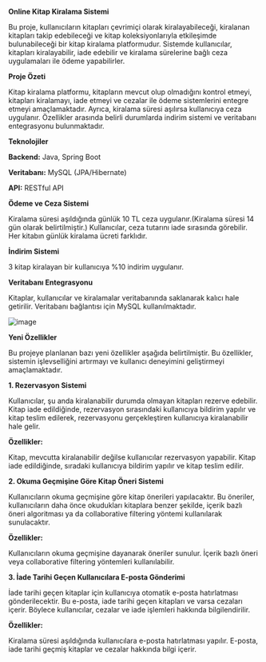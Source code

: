**Online Kitap Kiralama Sistemi**

Bu proje, kullanıcıların kitapları çevrimiçi olarak kiralayabileceği, kiralanan kitapları takip edebileceği ve kitap koleksiyonlarıyla
etkileşimde bulunabileceği bir kitap kiralama platformudur. Sistemde kullanıcılar, kitapları kiralayabilir, iade edebilir ve kiralama sürelerine
bağlı ceza uygulamaları ile ödeme yapabilirler.

**Proje Özeti**

Kitap kiralama platformu, kitapların mevcut olup olmadığını kontrol etmeyi, kitapları kiralamayı, iade etmeyi ve cezalar ile ödeme sistemlerini
entegre etmeyi amaçlamaktadır. Ayrıca, kiralama süresi aşılırsa kullanıcıya ceza uygulanır. Özellikler arasında belirli durumlarda
indirim sistemi ve veritabanı entegrasyonu bulunmaktadır.

**Teknolojiler**

**Backend:** Java, Spring Boot

**Veritabanı:** MySQL (JPA/Hibernate)

**API:** RESTful API

**Ödeme ve Ceza Sistemi**

Kiralama süresi aşıldığında günlük 10 TL ceza uygulanır.(Kiralama süresi 14 gün olarak belirtilmiştir.)
Kullanıcılar, ceza tutarını iade sırasında görebilir.
Her kitabın günlük kiralama ücreti farklıdır.

**İndirim Sistemi**

3 kitap kiralayan bir kullanıcıya %10 indirim uygulanır.

**Veritabanı Entegrasyonu**

Kitaplar, kullanıcılar ve kiralamalar veritabanında saklanarak kalıcı hale getirilir. Veritabanı bağlantısı için MySQL kullanılmaktadır.


![image](https://github.com/user-attachments/assets/33c33f89-9573-4f04-95fd-ab62c7df5984)

**Yeni Özellikler**

Bu projeye planlanan bazı yeni özellikler aşağıda belirtilmiştir. Bu özellikler, sistemin işlevselliğini artırmayı ve kullanıcı deneyimini geliştirmeyi amaçlamaktadır.

**1. Rezervasyon Sistemi**

Kullanıcılar, şu anda kiralanabilir durumda olmayan kitapları rezerve edebilir. Kitap iade edildiğinde, rezervasyon sırasındaki kullanıcıya bildirim yapılır ve kitap teslim edilerek, rezervasyonu gerçekleştiren kullanıcıya kiralanabilir hale gelir.

**Özellikler:**

Kitap, mevcutta kiralanabilir değilse kullanıcılar rezervasyon yapabilir.
Kitap iade edildiğinde, sıradaki kullanıcıya bildirim yapılır ve kitap teslim edilir.

**2. Okuma Geçmişine Göre Kitap Öneri Sistemi**

Kullanıcıların okuma geçmişine göre kitap önerileri yapılacaktır. Bu öneriler, kullanıcıların daha önce okudukları kitaplara benzer şekilde, içerik bazlı öneri algoritması ya da collaborative filtering yöntemi kullanılarak sunulacaktır.

**Özellikler:**

Kullanıcıların okuma geçmişine dayanarak öneriler sunulur.
İçerik bazlı öneri veya collaborative filtering yöntemleri kullanılabilir.

**3. İade Tarihi Geçen Kullanıcılara E-posta Gönderimi**

İade tarihi geçen kitaplar için kullanıcıya otomatik e-posta hatırlatması gönderilecektir. Bu e-posta, iade tarihi geçen kitapları ve varsa cezaları içerir. Böylece kullanıcılar, cezalar ve iade işlemleri hakkında bilgilendirilir.

**Özellikler:**

Kiralama süresi aşıldığında kullanıcılara e-posta hatırlatması yapılır.
E-posta, iade tarihi geçmiş kitaplar ve cezalar hakkında bilgi içerir.
